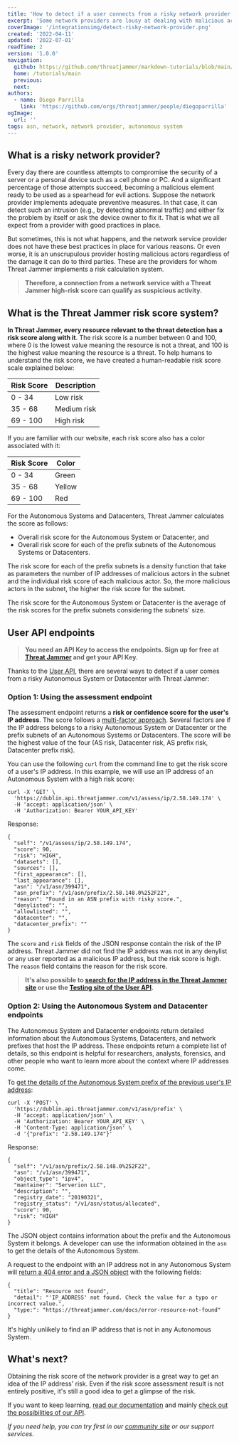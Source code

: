 ```yaml
---
title: 'How to detect if a user connects from a risky network provider'
excerpt: 'Some network providers are lousy at dealing with malicious actors on their network or data centers, but with Threat Jammer you can find out how prone an Autonomous System is to host them.'
coverImage: '/integrationsimg/detect-risky-network-provider.png'
created: '2022-04-11'
updated: '2022-07-01'
readTime: 2
version: '1.0.0'
navigation:
  github: https://github.com/threatjammer/markdown-tutorials/blob/main/how-detect-user-connects-risky-network-provider.md
  home: /tutorials/main
  previous: 
  next: 
authors:
  - name: Diego Parrilla
    link: 'https://github.com/orgs/threatjammer/people/diegoparrilla'
ogImage:
  url: ''
tags: asn, network, network provider, autonomous system
---
```


## What is a risky network provider?

Every day there are countless attempts to compromise the security of a server or a personal device such as a cell phone or PC. And a significant percentage of those attempts succeed, becoming a malicious element ready to be used as a spearhead for evil actions. Suppose the network provider implements adequate preventive measures. In that case, it can detect such an intrusion (e.g., by detecting abnormal traffic) and either fix the problem by itself or ask the device owner to fix it. That is what we all expect from a provider with good practices in place.

But sometimes, this is not what happens, and the network service provider does not have these best practices in place for various reasons. Or even worse, it is an unscrupulous provider hosting malicious actors regardless of the damage it can do to third parties. These are the providers for whom Threat Jammer implements a risk calculation system.

> **Therefore, a connection from a network service with a Threat Jammer high-risk score can qualify as suspicious activity.**

## What is the Threat Jammer risk score system?

**In Threat Jammer, every resource relevant to the threat detection has a risk score along with it**. The risk score is a number between 0 and 100, where 0 is the lowest value meaning the resource is not a threat, and 100 is the highest value meaning the resource is a threat. To help humans to understand the risk score, we have created a human-readable risk score scale explained below:

| Risk Score | Description |
| ---------- | ----------- |
| 0 - 34     | Low risk    |
| 35 - 68    | Medium risk |
| 69 - 100   | High risk   |

If you are familiar with our website, each risk score also has a color associated with it:

| Risk Score | Color |
| ---------- | ----- |
| 0 - 34     | Green |
| 35 - 68    | Yellow |
| 69 - 100   | Red |

For the Autonomous Systems and Datacenters, Threat Jammer calculates the score as follows:
- Overall risk score for the Autonomous System or Datacenter, and
- Overall risk score for each of the prefix subnets of the Autonomous Systems or Datacenters.

The risk score for each of the prefix subnets is a density function that take as parameters the number of IP addresses of malicious actors in the subnet and the individual risk score of each malicious actor. So, the more malicious actors in the subnet, the higher the risk score for the subnet.

The risk score for the Autonomous System or Datacenter is the average of the risk scores for the prefix subnets considering the subnets' size.

## User API endpoints

> **You need an API Key to access the endpoints. Sign up for free at [Threat Jammer](https://threatjammer.com) and get your API Key.**

Thanks to the [User API](https://dublin.api.threatjammer.com/docs), there are several ways to detect if a user comes from a risky Autonomous System or Datacenter with Threat Jammer:

### Option 1: Using the assessment endpoint

The assessment endpoint returns a **risk or confidence score for the user's IP address**. The score follows a [multi-factor approach](https://threatjammer.com/docs/how-threat-jammer-works). Several factors are if the IP address belongs to a risky Autonomous System or Datacenter or the prefix subnets of an Autonomous Systems or Datacenters. The score will be the highest value of the four (AS risk, Datacenter risk, AS prefix risk, Datacenter prefix risk).

You can use the following `curl` from the command line to get the risk score of a user's IP address. In this example, we will use an IP address of an Autonomous System with a high risk score:

```
curl -X 'GET' \
  'https://dublin.api.threatjammer.com/v1/assess/ip/2.58.149.174' \
  -H 'accept: application/json' \
  -H 'Authorization: Bearer YOUR_API_KEY'
```

Response:

```
{
  "self": "/v1/assess/ip/2.58.149.174",
  "score": 90,
  "risk": "HIGH",
  "datasets": [],
  "sources": [],
  "first_appearance": [],
  "last_appearance": [],
  "asn": "/v1/asn/399471",
  "asn_prefix": "/v1/asn/prefix/2.58.148.0%252F22",
  "reason": "Found in an ASN prefix with risky score.",
  "denylisted": "",
  "allowlisted": "",
  "datacenter": "",
  "datacenter_prefix": ""
}
```

The `score` and `risk` fields of the JSON response contain the risk of the IP address. Threat Jammer did not find the IP address was not in any denylist or any user reported as a malicious IP address, but the risk score is high. The `reason` field contains the reason for the risk score.

> **It's also possible to [search for the IP address in the Threat Jammer site](https://threatjammer.com/info/2.58.149.174) or use the [Testing site of the User API](https://dublin.api.threatjammer.com/docs#/Data%20assesment/assess_ip_v1_assess_ip__ip_address__get).**

### Option 2: Using the Autonomous System and Datacenter endpoints

The Autonomous System and Datacenter endpoints return detailed information about the Autonomous Systems, Datacenters, and network prefixes that host the IP address. These endpoints return a complete list of details, so this endpoint is helpful for researchers, analysts, forensics, and other people who want to learn more about the context where IP addresses come.

To [get the details of the Autonomous System prefix of the previous user's IP address](https://dublin.api.threatjammer.com/docs#/Autonomous%20Systems%20information/query_asn_prefix_information_v1_asn_prefix_post):

```
curl -X 'POST' \
  'https://dublin.api.threatjammer.com/v1/asn/prefix' \
  -H 'accept: application/json' \
  -H 'Authorization: Bearer YOUR_API_KEY' \
  -H 'Content-Type: application/json' \
  -d '{"prefix": "2.58.149.174"}'
```

Response:

```
{
  "self": "/v1/asn/prefix/2.58.148.0%252F22",
  "asn": "/v1/asn/399471",
  "object_type": "ipv4",
  "mantainer": "Serverion LLC",
  "description": "",
  "registry_date": "20190321",
  "registry_status": "/v1/asn/status/allocated",
  "score": 90,
  "risk": "HIGH"
}
```

The JSON object contains information about the prefix and the Autonomous System it belongs. A developer can use the information obtained in the `asn` to get the details of the Autonomous System.

A request to the endpoint with an IP address not in any Autonomous System will [return a 404 error and a JSON object](https://threatjammer.com/docs/error-resource-not-found) with the following fields:

```
{
  "title": "Resource not found",
  "detail": "'IP_ADDRESS' not found. Check the value for a typo or incorrect value.",
  "type:": "https://threatjammer.com/docs/error-resource-not-found"
}
```

It's highly unlikely to find an IP address that is not in any Autonomous System.


## What's next?

Obtaining the risk score of the network provider is a great way to get an idea of the IP address' risk. Even if the risk score assessment result is not entirely positive, it's still a good idea to get a glimpse of the risk. 

If you want to keep learning, [read our documentation](https://threatjammer.com/docs/index) and mainly [check out the possibilities of our API](https://dublin.api.threatjammer.com/docs).


*If you need help, you can try first in our [community site](/community) or our  support services.*

